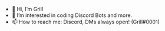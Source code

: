 - 👋 Hi, I’m Grill
- 👀 I’m interested in coding Discord Bots and more.
- 📫 How to reach me: Discord, DMs always open! (Grill#0001)
